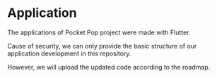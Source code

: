# Application
The applications of Pocket Pop project were made with Flutter.

Cause of security, we can only provide the basic structure of our application development in this repository.

However, we will upload the updated code according to the roadmap.
